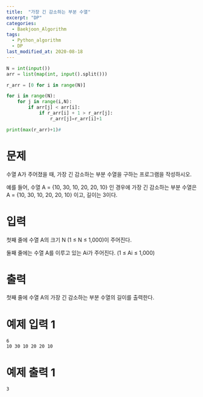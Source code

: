 ```yaml
---
title:  "가장 긴 감소하는 부분 수열"
excerpt: "DP"
categories:
  - Baekjoon_Algorithm
tags:
  - Python_algorithm
  - DP
last_modified_at: 2020-08-18
---
```


```python
N = int(input())
arr = list(map(int, input().split()))

r_arr = [0 for i in range(N)]

for i in range(N):
    for j in range(i,N):
        if arr[j] < arr[i]:
            if r_arr[i] + 1 > r_arr[j]:
                r_arr[j]=r_arr[i]+1

print(max(r_arr)+1)#
```

# 문제
수열 A가 주어졌을 때, 가장 긴 감소하는 부분 수열을 구하는 프로그램을 작성하시오.

예를 들어, 수열 A = {10, 30, 10, 20, 20, 10} 인 경우에 가장 긴 감소하는 부분 수열은 A = {10, 30, 10, 20, 20, 10}  이고, 길이는 3이다.

# 입력
첫째 줄에 수열 A의 크기 N (1 ≤ N ≤ 1,000)이 주어진다.

둘째 줄에는 수열 A를 이루고 있는 Ai가 주어진다. (1 ≤ Ai ≤ 1,000)

# 출력
첫째 줄에 수열 A의 가장 긴 감소하는 부분 수열의 길이를 출력한다.

# 예제 입력 1 
```
6
10 30 10 20 20 10
```
# 예제 출력 1 
```
3
```
